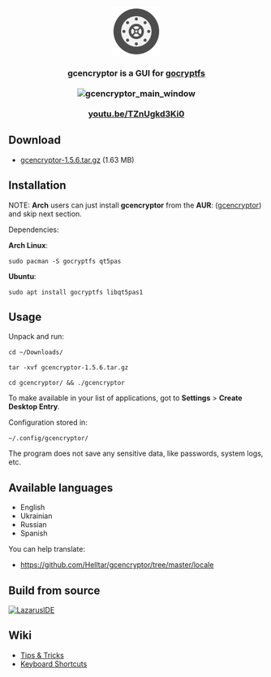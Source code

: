 <h3 align="center">
    <img src="icons/gcencryptor.svg" height="96" alt="gcencryptor_icon"/>
    <br><br>
    gcencryptor is a GUI for <a href="https://github.com/rfjakob/gocryptfs">gocryptfs</a>
    <br><br>
    <img src="https://helltar.com/projects/gcencryptor/screenshots/screenshot_26072022_125437.png" alt="gcencryptor_main_window"/>
    <br><br>
    <a href="https://youtu.be/TZnUgkd3Ki0">youtu.be/TZnUgkd3Ki0</a>
</h3>

Download
--------

- [gcencryptor-1.5.6.tar.gz](https://github.com/Helltar/gcencryptor/releases/download/1.5.6/gcencryptor-1.5.6.tar.gz) (1.63 MB)

Installation
------------

NOTE: **Arch** users can just install **gcencryptor** from the **AUR**: ([gcencryptor](https://aur.archlinux.org/packages/gcencryptor)) and skip next section.

Dependencies:

**Arch Linux**:

```
sudo pacman -S gocryptfs qt5pas
```

**Ubuntu**:

```
sudo apt install gocryptfs libqt5pas1
```

Usage
-----

Unpack and run:

```
cd ~/Downloads/
```
```
tar -xvf gcencryptor-1.5.6.tar.gz
```
```
cd gcencryptor/ && ./gcencryptor
```

To make available in your list of applications, got to **Settings** > **Create Desktop Entry**.

Configuration stored in:

```
~/.config/gcencryptor/
```

The program does not save any sensitive data, like passwords, system logs, etc.

Available languages
-------------------
- English
- Ukrainian
- Russian
- Spanish

You can help translate:
- https://github.com/Helltar/gcencryptor/tree/master/locale

Build from source
-----------------

[![LazarusIDE](http://wiki.lazarus.freepascal.org/images/9/94/built_with_lazarus_logo.png)](http://www.lazarus-ide.org)

Wiki
----

- [Tips & Tricks](https://github.com/Helltar/gcencryptor/wiki/Tips-&-Tricks)
- [Keyboard Shortcuts](https://github.com/Helltar/gcencryptor/wiki/Keyboard-Shortcuts)
